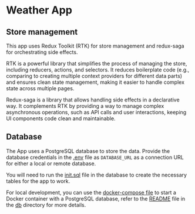 # Weather App

<!-- TODO: frontend description -->


## Store management

This app uses Redux Toolkit (RTK) for store management and redux-saga for orchestrating side effects. 

RTK is a powerful library that simplifies the process of managing the store, including reducers, actions, and selectors. It reduces boilerplate code (e.g., comparing to creating multiple context providers for different data parts) and ensures clean state management, making it easier to handle complex state across multiple pages.

Redux-saga is a library that allows handling side effects in a declarative way. It complements RTK by providing a way to manage complex asynchronous operations, such as API calls and user interactions, keeping UI components code clean and maintainable.

## Database

The App uses a PostgreSQL database to store the data. Provide the database credentials in the [.env](../app/.env) file as `DATABASE_URL` as a connection URL for either a local or remote database.

You will need to run the [init.sql](../db/init.sql) file in the database to create the necessary tables for the app to work.

For local development, you can use the [docker-compose file](../db/docker-compose.yml) to start a Docker container with a PostgreSQL database, refer to the [README](../db/README.md) file in the [db](../db) directory for more details.
